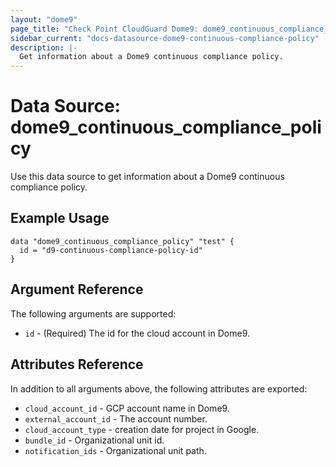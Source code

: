```yaml
---
layout: "dome9"
page_title: "Check Point CloudGuard Dome9: dome9_continuous_compliance_policy"
sidebar_current: "docs-datasource-dome9-continuous-compliance-policy"
description: |-
  Get information about a Dome9 continuous compliance policy.
---
```


# Data Source: dome9_continuous_compliance_policy

Use this data source to get information about a Dome9 continuous compliance policy.

## Example Usage

```hcl
data "dome9_continuous_compliance_policy" "test" {
  id = "d9-continuous-compliance-policy-id"
}
```

## Argument Reference

The following arguments are supported:

* `id` - (Required) The id for the cloud account in Dome9. 

## Attributes Reference

In addition to all arguments above, the following attributes are exported:

* `cloud_account_id` - GCP account name in Dome9.
* `external_account_id` - The account number.
* `cloud_account_type` - creation date for project in Google.
* `bundle_id` - Organizational unit id.
* `notification_ids` - Organizational unit path.
